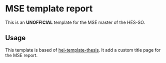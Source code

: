 # MSE template report
This is an **UNOFFICIAL** template for the MSE master of the HES-SO.

## Usage
This template is based of [hei-template-thesis](https://github.com/hei-templates/hei-synd-thesis/tree/main).
It add a custom title page for the MSE report.

